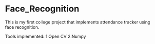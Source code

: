 # Face_Recognition
This is my first college project that implements attendance tracker using face recognition.

Tools implemented:
1.Open CV
2.Numpy
